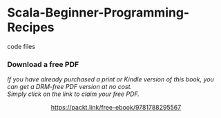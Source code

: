 # Scala-Beginner-Programming-Recipes
code files
### Download a free PDF

 <i>If you have already purchased a print or Kindle version of this book, you can get a DRM-free PDF version at no cost.<br>Simply click on the link to claim your free PDF.</i>
<p align="center"> <a href="https://packt.link/free-ebook/9781788295567">https://packt.link/free-ebook/9781788295567 </a> </p>